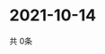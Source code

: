 # 2021-10-14
  共 0条

  <!-- BEGIN -->
  <!-- 最后更新时间Thu Oct 14 2021 13:12:14 GMT+0000 (Coordinated Universal Time) -->
  
  <!-- END -->
  
  